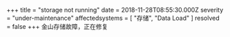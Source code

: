 +++ title = "storage not running" date = 2018-11-28T08:55:30.000Z severity = "under-maintenance" affectedsystems = [ "存储", "Data Load" ] resolved = false +++ 金山存储故障，正在修复
